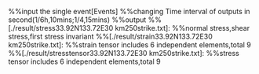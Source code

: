 %%input the single event[Events]
%%changing Time interval of outputs in second(1/6h,10mins;1/4,15mins)
%%output
%%[./result/stress33.92N133.72E30 km250strike.txt]:
%%normal stress,shear stress,first stress invariant
%%[./result/strain33.92N133.72E30 km250strike.txt]:
%%strain tensor includes 6 independent elements,total 9
%%[./result/stresstensor33.92N133.72E30 km250strike.txt]:
%%stress tensor includes 6 independent elements,total 9
